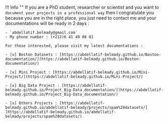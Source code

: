 !!! Info ""
    If you are a PhD student, researcher or scientist and you want to `document your projects in a professional way` then I congratulate you because you are in the right place, you just need to contact me and your documentations will be ready in 2 days :

    - `abdellatif.belmady@gmail.com`
    - My phone number : (+212)6 41 49 86 81

    For those interested, please visit my latest documentations :

    - [x] Boston Datasets : [https://abdellatif-belmady.github.io/Boston-documentation/](https://abdellatif-belmady.github.io/Boston-documentation/)

    - [x] Mini Project : [https://abdellatif-belmady.github.io/Mini-Project/](https://abdellatif-belmady.github.io/Mini-Project/)

    - [x] Big Data Project : [https://abdellatif-belmady.github.io/Project_Big-Data_documentation/](https://abdellatif-belmady.github.io/Project_Big-Data_documentation/)

    - [x] Others Projects : [https://abdellatif-belmady.github.io/abdellatif-belmady/projects/spam%20datasets/](https://abdellatif-belmady.github.io/abdellatif-belmady/projects/spam%20datasets/)